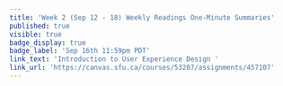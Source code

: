 ```yaml
---
title: 'Week 2 (Sep 12 - 18) Weekly Readings One-Minute Summaries'
published: true
visible: true
badge_display: true
badge_label: 'Sep 16th 11:59pm PDT'
link_text: 'Introduction to User Experience Design '
link_url: 'https://canvas.sfu.ca/courses/53207/assignments/457107'
---
```

